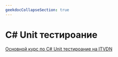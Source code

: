 ```yaml
---
geekdocCollapseSection: true
---
```


# C# Unit тестироание

[Основной курс по C# Unit тестироание на ITVDN](https://itvdn.com/ru/video/unit-testing-csharp)